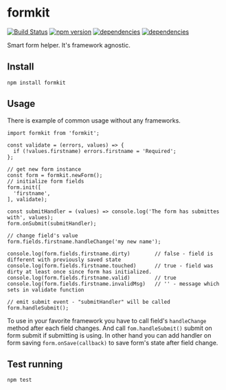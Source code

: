 # formkit

[![Build Status](https://travis-ci.org/bozonx/formkit.svg?branch=master)](https://travis-ci.org/bozonx/formkit)      [![npm version](https://badge.fury.io/js/formkit.svg)](https://badge.fury.io/js/formkit)   [![dependencies](https://david-dm.org/bozonx/formkit/status.svg)](https://david-dm.org/bozonx/formkit)   [![dependencies](https://david-dm.org/bozonx/formkit/dev-status.svg)](https://david-dm.org/bozonx/formkit?type=dev)

Smart form helper. It's framework agnostic.


## Install

    npm install formkit

## Usage

There is example of common usage without any frameworks.

    import formkit from 'formkit';

    const validate = (errors, values) => {
      if (!values.firstname) errors.firstname = 'Required';
    };
    
    // get new form instance
    const form = formkit.newForm();
    // initialize form fields
    form.init([
      'firstname',
    ], validate);
    
    const submitHandler = (values) => console.log('The form has submittes with', values);
    form.onSubmit(submitHandler);
    
    // change field's value
    form.fields.firstname.handleChange('my new name');
    
    console.log(form.fields.firstname.dirty)        // false - field is different with previously saved state
    console.log(form.fields.firstname.touched)      // true - field was dirty at least once since form has initialized.
    console.log(form.fields.firstname.valid)        // true
    console.log(form.fields.firstname.invalidMsg)   // '' - message which sets in validate function
    
    // emit submit event - "submitHandler" will be called
    form.handleSubmit();

To use in your favorite framework you have to call field's `handleChange` method
after each field changes. And call `fom.handleSubmit()` submit on form submit if submitting is using.
In other hand you can add handler on form saving `form.onSave(callback)`
to save form's state after field change.


## Test running

    npm test
